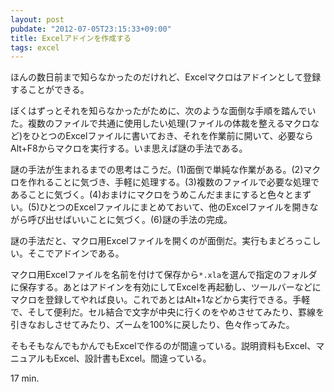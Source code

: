 ```yaml
---
layout: post
pubdate: "2012-07-05T23:15:33+09:00"
title: Excelアドインを作成する
tags: excel
---
```

ほんの数日前まで知らなかったのだけれど、Excelマクロはアドインとして登録することができる。

ぼくはずっとそれを知らなかったがために、次のような面倒な手順を踏んでいた。複数のファイルで共通に使用したい処理(ファイルの体裁を整えるマクロなど)をひとつのExcelファイルに書いておき、それを作業前に開いて、必要ならAlt+F8からマクロを実行する。いま思えば謎の手法である。

謎の手法が生まれるまでの思考はこうだ。(1)面倒で単純な作業がある。(2)マクロを作れることに気づき、手軽に処理する。(3)複数のファイルで必要な処理であることに気づく。(4)おまけにマクロをうめこんだままにすると色々とまずい。(5)ひとつのExcelファイルにまとめておいて、他のExcelファイルを開きながら呼び出せばいいことに気づく。(6)謎の手法の完成。

謎の手法だと、マクロ用Excelファイルを開くのが面倒だ。実行もまどろっこしい。そこでアドインである。

マクロ用Excelファイルを名前を付けて保存から`*.xla`を選んで指定のフォルダに保存する。あとはアドインを有効にしてExcelを再起動し、ツールバーなどにマクロを登録してやれば良い。これであとはAlt+1などから実行できる。手軽で、そして便利だ。セル結合で文字が中央に行くのをやめさせてみたり、罫線を引きなおしさせてみたり、ズームを100%に戻したり、色々作ってみた。

そもそもなんでもかんでもExcelで作るのが間違っている。説明資料もExcel、マニュアルもExcel、設計書もExcel。間違っている。

17 min.
